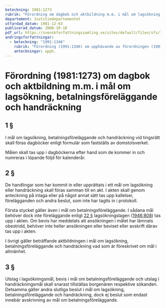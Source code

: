 ```yaml
---
beteckning: 1981:1273
rubrik: "Förordning om dagbok och aktbildning m.m. i mål om lagsökning, betalningsföreläggande och handräckning"
departement: Justitiedepartementet
utfardad_datum: 1981-12-03
publicerad_datum: 2008-10-10
pdf_url: https://svenskforfattningssamling.se/sites/default/files/sfs/1981-12/SFS1981-1273.pdf
andringsforfattningar:
  - beteckning: "1991:1346"
    rubrik: "Förordning (1991:1346) om upphävande av förordningen (1981:1273) om dagbok och aktbildning m.m i mål om lagsökning, betalningsföreläggande och handräckning"
    anteckningar: upph.
---
```


# Förordning (1981:1273) om dagbok och aktbildning m.m. i mål om lagsökning, betalningsföreläggande och handräckning

## 1 §

I mål om lagsökning, betalningsföreläggande och handräckning vid tingsrätt skall föras dagböcker enligt formulär som fastställs av domstolsverket.

Målen skall tas upp i dagböckerna efter hand som de kommer in och numreras i löpande följd för kalenderår.

## 2 §

De handlingar som har kommit in eller upprättats i ett mål om lagsökning eller handräckning skall föras samman till en akt. I akten skall genom anteckning på inlaga eller på något annat sätt tas upp kallelser, förelägganden och andra beslut, som inte har tagits in i protokoll.

Första stycket gäller även i mål om betalningsföreläggande. I sådana mål behöver dock inte föreläggande enligt [22 §](#22) lagsökningslagen ([1946:808](https://selex.se/eli/sfs/1946/808)) tas upp i akten. Om bevis har meddelats att ansökningen i målet har lämnats obestridd, behöver inte heller ansökningen eller beviset eller avskrift därav tas upp i akten.

I övrigt gäller beträffande aktbildningen i mål om lagsökning, betalningsföreläggande och handräckning vad som är föreskrivet om mål i allmänhet.

## 3 §

Utslag i lagsökningsmål, bevis i mål om betalningsföreläggande och utslag i handräckningsmål skall snarast tillställas borgenären respektive sökanden. Detsamma gäller andra slutliga beslut i mål om lagsökning, betalningsföreläggande och handräckning, dock ej beslut som endast innebär avskrivning av mål om betalningsföreläggande.
